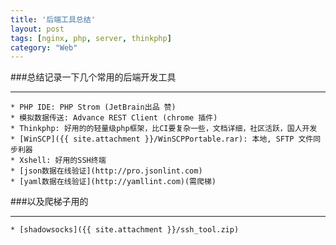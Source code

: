```yaml
---
title: '后端工具总结'
layout: post
tags: [nginx, php, server, thinkphp]
category: "Web"
---
```

###总结记录一下几个常用的后端开发工具
*****
	* PHP IDE: PHP Strom (JetBrain出品 赞)
	* 模拟数据传送: Advance REST Client (chrome 插件)
	* Thinkphp: 好用的的轻量级php框架，比CI要复杂一些，文档详细，社区活跃，国人开发
	* [WinSCP]({{ site.attachment }}/WinSCPPortable.rar): 本地, SFTP 文件同步利器
	* Xshell: 好用的SSH终端
	* [json数据在线验证](http://pro.jsonlint.com)
	* [yaml数据在线验证](http://yamllint.com)(需爬梯)


###以及爬梯子用的
*****
	* [shadowsocks]({{ site.attachment }}/ssh_tool.zip)
